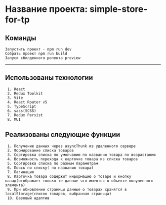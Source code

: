 # Название проекта: simple-store-for-tp

## Команды

    Запустить проект - npm run dev
    Собрать проект npm run build
    Запуск сбилденного ропекта preview

---

## Использованы технологии

     1. React
     2. Redux Toolkit
     3. Vite
     4. React Router v5
     5. TypeScript
     6. sass(SCSS)
     7. Redux Persist
     8. MUI

## Реализованы следующие функции

     1. Получение данных через asyncThunk из удаленного сервере
     2. Формирование списка товаров
     3. Сортировка списка по умолчанию по названию товара по возрастанию
     4. Возможность перехода к карточке товара из списка товаров
     5. Сортировка списка по разным параметрам
     6. Поиск по списку( по названию товара)
     7. Пагинация
     8. Карточка товара содержит информацию о товаре и кнопку назад(отображает только те данные что имеются в обьекте полученного элемента)
     9. При обновлении страницы данные о товарах хранятся в localStorage(список товаров, выбранная страница)
     10. Базовый адаптив
